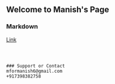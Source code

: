 ## Welcome to Manish's Page


### Markdown


[Link](https://github.com/zerix-T/resume/raw/main/ManishKumarGupta_19BTRRA026_Resume.pdf)
```



### Support or Contact
mformanish6@gmail.com
+917398382758
